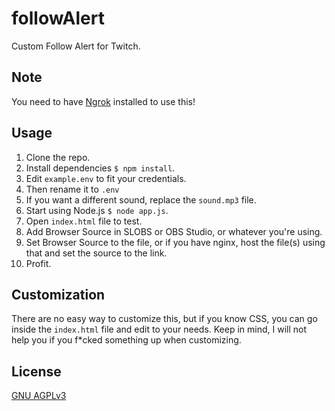 # followAlert
Custom Follow Alert for Twitch.
## Note
You need to have [Ngrok](https://ngrok.com) installed to use this!
## Usage
1. Clone the repo.
2. Install dependencies `$ npm install`.
4. Edit `example.env` to fit your credentials.
5. Then rename it to `.env`
6. If you want a different sound, replace the `sound.mp3` file.
7. Start using Node.js `$ node app.js`.
8. Open `index.html` file to test.
9. Add Browser Source in SLOBS or OBS Studio, or whatever you're using.
10. Set Browser Source to the file, or if you have nginx, host the file(s) using that and set the source to the link.
11. Profit.
## Customization
There are no easy way to customize this, but if you know CSS, you can go inside the `index.html` file and edit to your needs.
Keep in mind, I will not help you if you f\*cked something up when customizing.
## License
[GNU AGPLv3](https://choosealicense.com/licenses/agpl-3.0/)
